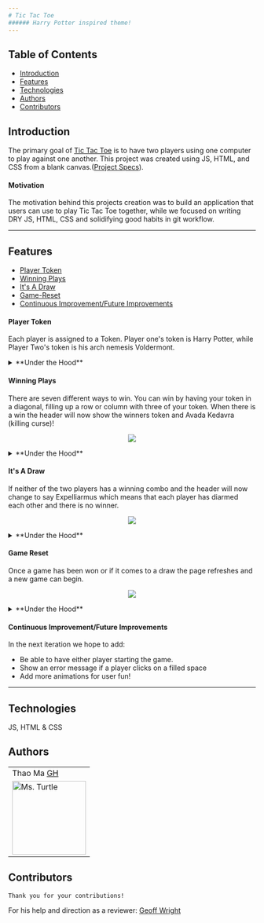 ```yaml
---
# Tic Tac Toe
###### Harry Potter inspired theme!
---
```

## Table of Contents
* [Introduction](#introduction)
* [Features](#features)
* [Technologies](#technologies)
* [Authors](#authors)
* [Contributors](#contributors)


## Introduction
The primary goal of [Tic Tac Toe](https://github.com/thaomonster/tictactoe) is to have two players using one computer to play against one another. This project was created using JS, HTML, and CSS from a blank canvas.([Project Specs](https://frontend.turing.io/projects/module-1/tic-tac-toe-solo.html)).

#### Motivation
The motivation behind this projects creation was to build an application that users can use to play Tic Tac Toe together, while we focused on writing DRY JS, HTML, CSS and solidifying good habits in git workflow.

---
## Features
* [Player Token](#Player-Token)
* [Winning Plays](#Winning-Play)
* [It's A Draw](#It's-A-Draw)
* [Game-Reset](#Game-Reset)
* [Continuous Improvement/Future Improvements](#Continuous-Improvement/Future-Improvements)

#### Player Token
Each player is assigned to a Token. Player one's token is Harry Potter, while Player Two's token is his arch nemesis Voldermont.

<details>
  <summary>**Under the Hood**</summary>
    In the player class we are passing through a parameter of token. We use that parameter as an argument when we instantiate our new player in our game class. Here we have our argument as an image path and from here we manipulate the DOM with innerHTML.
</details>

#### Winning Plays
There are seven different ways to win. You can win by having your token in a diagonal, filling up a row or column with three of your token. When there is a win the header will now show the winners token and Avada Kedavra (killing curse)!

<p align = "center">
<img src="https://media.giphy.com/media/MqXNUMrweN20nEE44x/giphy.gif">
</p>
      <details>
        <summary>**Under the Hood**</summary>
         There is an array for win combos in our game board. Within our game class there is a `checkForWin` function that uses a for loop and a nested for loop to iterate through the array of `winCombos` then another for loop to iterate through one specific array. Then assign vairables to grab the specific index and if all three matches the player id, it becomes a win and the header will toggle from current player to winner!
      </details> 

#### It's A Draw
If neither of the two players has a winning combo and the header will now change to say Expelliarmus which means that each player has diarmed each other and there is no winner.

<p align = "center">
<img src="https://media.giphy.com/media/Q6d9lfoeVnNYeNag0i/giphy.gif">
</p>

  <details>
  <summary>**Under the Hood**</summary>
    In the `checkForDraw` function in main.js, it is checking to see if the board includes an empty string and if it does do nothing else we toggle the header to say Expelliarmus and end the game with our `timeout` function.
  </details>

#### Game Reset
Once a game has been won or if it comes to a draw the page refreshes and a new game can begin.

<p align = "center">
<img src="https://media.giphy.com/media/eqrPy6P2HK3GtaXswx/giphy.gif">
</p>

  <details>
    <summary>**Under the Hood**</summary>
     A `timeout` function is created that set's a timeout of 2000 milliseconds and once the time runs out it will run the `endGame` function which will reload/refresh the page.
  </details>


#### Continuous Improvement/Future Improvements
 In the next iteration we hope to add:
  * Be able to have either player starting the game.
  * Show an error message if a player clicks on a filled space
  * Add more animations for user fun!

---
## Technologies
JS, HTML & CSS

## Authors
<table>
    <tr>
        <td> Thao Ma <a href="https://github.com/thaomonster">GH</td>
    </tr>
    </tr>

<td><img src="https://avatars3.githubusercontent.com/u/67611512?s=400&u=ef3bac38d4f7d6d8a899d26ce1f0eb169f11bb9b&v=4" alt="Ms. Turtle"
 width="150" height="auto" /></td>
</table>

## Contributors
    Thank you for your contributions!
        
For his help and direction as a reviewer: <a href="https://github.com/geoff616">Geoff Wright</a>
